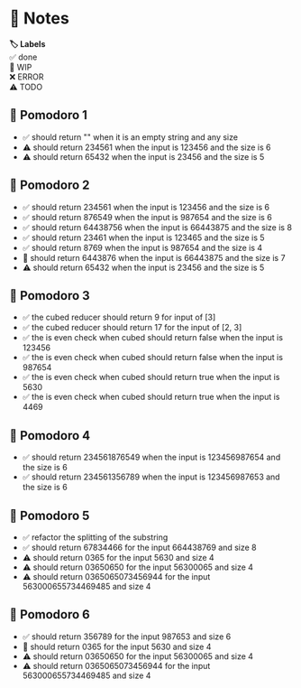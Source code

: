 # 📝 Notes

**🏷️ Labels**  
✅ done  
🚧 WIP  
❌ ERROR  
⚠ TODO

## 🍅 Pomodoro 1

- ✅ should return "" when it is an empty string and any size
- ⚠ should return 234561 when the input is 123456 and the size is 6
- ⚠ should return 65432 when the input is 23456 and the size is 5

## 🍅 Pomodoro 2

- ✅ should return 234561 when the input is 123456 and the size is 6
- ✅ should return 876549 when the input is 987654 and the size is 6
- ✅ should return 64438756 when the input is 66443875 and the size is 8
- ✅ should return 23461 when the input is 123465 and the size is 5
- ✅ should return 8769 when the input is 987654 and the size is 4
- 🚧 should return 6443876 when the input is 66443875 and the size is 7
- ⚠ should return 65432 when the input is 23456 and the size is 5

## 🍅 Pomodoro 3

- ✅ the cubed reducer should return 9 for input of [3]
- ✅ the cubed reducer should return 17 for the input of [2, 3]
- ✅ the is even check when cubed should return false when the input is 123456
- ✅ the is even check when cubed should return false when the input is 987654
- ✅ the is even check when cubed should return true when the input is 5630
- ✅ the is even check when cubed should return true when the input is 4469

## 🍅 Pomodoro 4

- ✅ should return 234561876549 when the input is 123456987654 and the size is 6
- ✅ should return 234561356789 when the input is 123456987653 and the size is 6

## 🍅 Pomodoro 5

- ✅ refactor the splitting of the substring
- ✅ should return 67834466 for the input 664438769 and size 8
- ⚠ should return 0365 for the input 5630 and size 4
- ⚠ should return 03650650 for the input 56300065 and size 4
- ⚠ should return 0365065073456944 for the input 563000655734469485 and size 4

## 🍅 Pomodoro 6

- ✅ should return 356789 for the input 987653 and size 6
- 🚧 should return 0365 for the input 5630 and size 4
- ⚠ should return 03650650 for the input 56300065 and size 4
- ⚠ should return 0365065073456944 for the input 563000655734469485 and size 4
